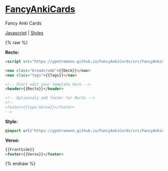 # [FancyAnkiCards](https://ypetremann.github.io/FancyAnkiCards/)
Fancy Anki Cards

[Javascript](src/FancyAnkiCards.js) | [Styles](src/FancyAnkiCards.css)

{% raw %}

**Recto:**
```html
<script src="https://ypetremann.github.io/FancyAnkiCards/src/FancyAnkiCards.js"></script>

<nav class="breadcrumb">{{Deck}}</nav>
<nav class="tags">{{Tags}}</nav>

<!-- Start edit your template here -->
<header>{{Recto}}</header>

<!-- Optionnaly add footer for Recto -->
<!--
<footer>{{type:Verso}}</footer>
-->
```

**Style:**
```css
@import url("https://ypetremann.github.io/FancyAnkiCards/src/FancyAnkiCards.css");
```

**Verso:**
```html
{{FrontSide}}
<footer>{{Verso}}</footer>
```
{% endraw %}
